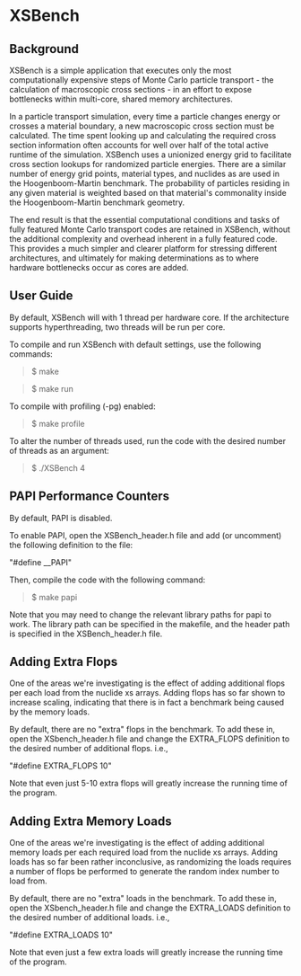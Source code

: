 XSBench
=======

Background
------------------------------------------------------

XSBench is a simple application that executes only the most
computationally expensive steps of Monte Carlo particle transport
\- the calculation of macroscopic cross sections \- in an effort to
expose bottlenecks within multi-core, shared memory architectures.

In a particle transport simulation, every time a particle changes
energy or crosses a material boundary, a new macroscopic cross
section must be calculated. The time spent looking up and calculating
the required cross section information often accounts for well over
half of the total active runtime of the simulation. XSBench uses a
unionized energy grid to facilitate cross section lookups for
randomized particle energies. There are a similar number of energy
grid points, material types, and nuclides as are used in the
Hoogenboom-Martin benchmark. The probability of particles residing
in any given material is weighted based on that material's commonality
inside the Hoogenboom-Martin benchmark geometry.

The end result is that the essential computational conditions and
tasks of fully featured Monte Carlo transport codes are retained
in XSBench, without the additional complexity and overhead inherent
in a fully featured code. This provides a much simpler and clearer
platform for stressing different architectures, and ultimately for
making determinations as to where hardware bottlenecks occur as
cores are added.


User Guide
------------------------------------------------------

By default, XSBench will with 1 thread per hardware core. If the
architecture supports hyperthreading, two threads will be run per
core.

To compile and run XSBench with default settings, use the following
commands:

>$ make

>$ make run

To compile with profiling (-pg) enabled:

>$ make profile

To alter the number of threads used, run the code with the desired
number of threads as an argument:

>$ ./XSBench 4

PAPI Performance Counters
------------------------------------------------------

By default, PAPI is disabled.

To enable PAPI, open the XSBench_header.h file and add (or uncomment)
the following definition to the file:

"#define __PAPI"

Then, compile the code with the following command:

>$ make papi

Note that you may need to change the relevant library paths for papi
to work. The library path can be specified in the makefile, and the
header path is specified in the XSBench_header.h file.

Adding Extra Flops
------------------------------------------------------

One of the areas we're investigating is the effect of adding additional
flops per each load from the nuclide xs arrays. Adding flops has so far
shown to increase scaling, indicating that there is in fact a benchmark
being caused by the memory loads.

By default, there are no "extra" flops in the benchmark. To add these in,
open the XSbench_header.h file and change the EXTRA_FLOPS definition to
the desired number of additional flops. i.e.,

"#define EXTRA_FLOPS 10"

Note that even just 5-10 extra flops will greatly increase the running
time of the program.

Adding Extra Memory Loads
------------------------------------------------------

One of the areas we're investigating is the effect of adding
additional memory loads per each required load from the nuclide xs
arrays. Adding loads has so far been rather inconclusive, as randomizing
the loads requires a number of flops be performed to generate the random
index number to load from. 

By default, there are no "extra" loads in the benchmark. To add these in,
open the XSbench_header.h file and change the EXTRA_LOADS definition to
the desired number of additional loads. i.e.,

"#define EXTRA_LOADS 10"

Note that even just a few extra loads will greatly increase the running
time of the program.
